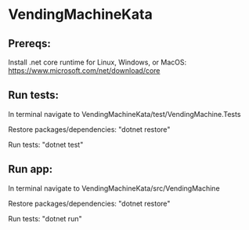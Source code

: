 # VendingMachineKata

Prereqs:
-------

Install .net core runtime for Linux, Windows, or MacOS: https://www.microsoft.com/net/download/core



Run tests:
---------

In terminal navigate to VendingMachineKata/test/VendingMachine.Tests

Restore packages/dependencies: "dotnet restore"

Run tests: "dotnet test"



Run app:
-------

In terminal navigate to VendingMachineKata/src/VendingMachine

Restore packages/dependencies: "dotnet restore"

Run tests: "dotnet run"
